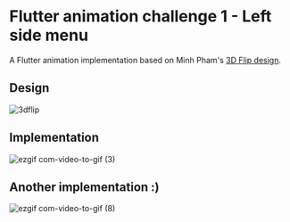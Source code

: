 # Flutter animation challenge 1 - Left side menu

A Flutter animation implementation based on Minh Pham's [3D Flip design](https://dribbble.com/shots/4773637-3D-flip-menu).

## Design
![3dflip](https://user-images.githubusercontent.com/16286046/72804942-0198d700-3c52-11ea-9c15-1f1bff6264a7.gif)

## Implementation
![ezgif com-video-to-gif (3)](https://user-images.githubusercontent.com/16286046/72804948-03fb3100-3c52-11ea-9cff-3a592188a335.gif)

## Another implementation :)
![ezgif com-video-to-gif (8)](https://user-images.githubusercontent.com/16286046/72804945-02ca0400-3c52-11ea-8c3b-175c5391c327.gif)
